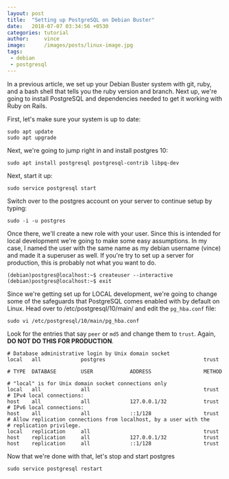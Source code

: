 ```yaml
---
layout: post
title:  "Setting up PostgreSQL on Debian Buster"
date:   2018-07-07 03:34:56 +0530
categories: tutorial
author:     vince
image:      /images/posts/linux-image.jpg
tags:
 - debian
 - postgresql
---
```


In a previous article, we set up your Debian Buster system with git, ruby, and a bash shell that tells you the ruby version and branch. Next up, we're going to install PostgreSQL and dependencies needed to get it working with Ruby on Rails.

First, let's make sure your system is up to date:

```
sudo apt update
sudo apt upgrade
```

Next, we're going to jump right in and install postgres 10:

```
sudo apt install postgresql postgresql-contrib libpq-dev
```

Next, start it up:

```
sudo service postgresql start
```

Switch over to the postgres account on your server to continue setup by typing:

```
sudo -i -u postgres
```

Once there, we'll create a new role with your user. Since this is intended for local development we're going to make some easy assumptions.  In my case, I named the user with the same name as my debian username (vince) and made it a superuser as well.  If you're try to set up a server for production, this is probably not what you want to do.

    (debian)postgres@localhost:~$ createuser --interactive
    (debian)postgres@localhost:~$ exit

Since we're getting set up for LOCAL development, we're going to change some of the safeguards that PostgreSQL comes enabled with by default on Linux. Head over to /etc/postgresql/10/main/ and edit the `pg_hba.conf` file:

```
sudo vi /etc/postgresql/10/main/pg_hba.conf
```

Look for the entries that say `peer` or `md5` and change them to `trust`. Again, **DO NOT DO THIS FOR PRODUCTION**.

    # Database administrative login by Unix domain socket
    local   all             postgres                                trust

    # TYPE  DATABASE        USER            ADDRESS                 METHOD

    # "local" is for Unix domain socket connections only
    local   all             all                                     trust
    # IPv4 local connections:
    host    all             all             127.0.0.1/32            trust
    # IPv6 local connections:
    host    all             all             ::1/128                 trust
    # Allow replication connections from localhost, by a user with the
    # replication privilege.
    local   replication     all                                     trust
    host    replication     all             127.0.0.1/32            trust
    host    replication     all             ::1/128                 trust

Now that we're done with that, let's stop and start postgres

```
sudo service postgresql restart
```

